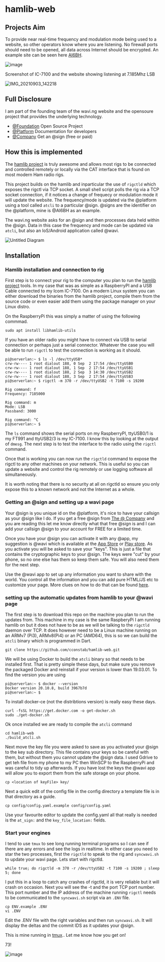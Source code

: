 # hamlib-web
 
 ## Projects Aim

 To provide near real-time frequency and modulation mode being used to a website, so other operators know where you are listening.
  No firewall ports should need to be opened, all data across Internet should be encrypted.
  An example site can be seen here [AI6BH](https://wavi.ng/@AI6BH).
 
![image](https://user-images.githubusercontent.com/6131216/132065570-339a274c-f3a3-4721-a197-1216d865626d.png)

Screenshot of IC-7100 and the website showing listening at 7.185Mhz LSB

![IMG_20210903_142218](https://user-images.githubusercontent.com/6131216/132066553-28544268-82c9-4ed9-ac91-151c71cc1070.jpg)

## Full Disclosure
I am part of the founding team of the wavi.ng website and the opensoure project that provides the underlying technology.
- [@Foundation](https://github.com/atsign-foundation) Open Source Project
- [@Platform](https://atsign.dev) Documentation for developers
- [@Company](https://atsign.com) Get an @sign (free or paid)

  
## How this is implemented
 The [hamlib project](https://github.com/Hamlib/Hamlib) is truly awesome and allows most rigs to be connected and controlled remotely or locally via the CAT interface that is found on most modern Ham radio rigs.

 This project builds on the hamlib and inparticular the use of `rigctld` which exposes the rigctl via TCP socket.
 A small shell script polls the rig via a TCP socket connection, if it notices a change of frequecy or modulation mode it will update the website.
 The frequency/mode is updated via the @platform using a tool called `atcli` to a particular @sign. @signs are the identifier on the @platform, mine is @AI6BH as an example.

 The wavi.ng website asks for an @sign and then processes data held within the @sign. Data in this case the frequency and mode can be updated via `atcli`, but also an IoS/Android application called @wavi.
 
 ![Untitled Diagram](https://user-images.githubusercontent.com/6131216/132076051-a04074b6-d3f9-4f43-b3f0-8366cf5363ed.jpg)

 ## Installation
### Hamlib installation and connection to rig
 First step is to connect your rig to the computer you plan to run the [hamlib project](https://github.com/Hamlib/Hamlib) tools. In my case that was as simple as a RaspberryPI and a USB Cable connected to my Icom IC-7100.
 On a modern Linux system you can either download the binaries from the hamlib project, compile them from the source code or even easier add them using the package manager on your Linux distro.
 
 On the RaspberryPi this was simply a matter of using the following commmad.
 ```
 sudo apt install libhamlib-utils
 ```

 If you have an older radio you might have to connect via USB to serial connection or perhaps just a serial connector. Whatever the case you will be able to run `rigctl` to test the connection is working as it should.

```
pi@serverlan:~ $ ls -l /dev/ttyUSB*
crw-rw---- 1 root dialout 188, 0 Sep  2 17:54 /dev/ttyUSB0
crw-rw---- 1 root dialout 188, 1 Sep  2 17:54 /dev/ttyUSB1
crw-rw---- 1 root dialout 188, 2 Sep  3 14:30 /dev/ttyUSB2
crw-rw---- 1 root dialout 188, 3 Sep  2 17:54 /dev/ttyUSB3
pi@serverlan:~ $ rigctl -m 370 -r /dev/ttyUSB2 -t 7100 -s 19200

Rig command: f
Frequency: 7185000

Rig command: m
Mode: LSB
Passband: 3000

Rig command: ^C
pi@serverlan:~ $
```

The `ls` command shows the serial ports on my RaspberryPI, ttyUSB0/1 is my FT991 and ttyUSB2/3 is my IC-7100. I know this by looking at the output of `dmesg`. The next step is to test the interface to the radio using the `rigctl` command. 

Once that is working you can now run the `rigctld` command to expose the rigctl to any other machines on your network. This is useful so you can update a website and control the rig remotely or use logging software all simultaneously. 

It is worth noting that there is no security at all on rigctld so ensure you only expose this to a known network and not the Internet as a whole.

### Getting an @sign and setting up a wavi page
Your @sign is you unique id on the @platform, it's nice to have your callsign as your @sign like I do. If you get a free @sign from [The @ Company](https://atsign.com) and you are reading this let me know directly what that free @sign is and I can add your callsign @sign to your account for FREE for a limited time.

Once you have your @sign you can activate it with any @app, my suggestion is @wavi which is available at the [App Store](https://apps.apple.com/us/app/persona/id1527182357) or [Play store](https://play.google.com/store/apps/details?id=com.atsign.at_settings). As you activate you will be asked to save your "keys". This is just a file that contains the cryptographic keys to your @sign. The keys were "cut" by your phone, so no one else has them so keep them safe. You will also need them for the next step.

Use the @wavi app to set up any information you want to share with the world. You control all the information and you can add pure HTML/JS etc to customize your page. More clues on how to do that can be found [here](https://wavi.ng/@wavi). 

### setting up the automatic updates from hamlib to your @wavi page
The first step is to download this repo on the machine you plan to run the updates from. This machine in my case is the same RaspberyPi I am running hamlib on but it does not have to be as we will be talking to the `rigctld` daemon over TCP. It does however need to be a Linux machine running on an ARMv7 (Pi3), ARMv8(Pi4) or an PC (AMD64), this is so we can build the `atcli` binary which is programmed in Dart. 
```
git clone https://github.com/cconstab/hamlib-web.git
```

We will be using Docker to build the `atcli` binary so that needs to be installed first. That is pretty simple these days, but make sure you remove the packaged Docker and reinstall if your version is lower than 19.03.01. To find the version you are using
 ```
pi@serverlan:~ $ docker --version
Docker version 20.10.8, build 3967b7d
pi@serverlan:~ $
 ```

To install docker-ce (not the distribtions version) is really easy these days.

```
curl -fsSL https://get.docker.com -o get-docker.sh
sudo ./get-docker.sh
```

Ok once installed we are ready to compile the `atcli` command

```
cd hamlib-web
./build_atcli.sh
```
 Next move the key file you were asked to save as you activated your @sign to the key sub directory. This file contains your keys so be careful with them, but without them you cannot update the @sign data. I used Gdrive to get teh file from my phone to my PC then WinSCP to the RaspberryPi and was careful to tidy up afterwards. If you have lost the keys the @wavi app will allow you to export them from the safe storage on your phone.

 ```
 cp <location of keyFile> key/
 ```

Next a quick edit of the config file in the config directory a template file is in that directory as a guide.

```
cp config/config.yaml.example config/config.yaml
```

Use your favourite editor to update the config.yaml all that really is needed is the `at_sign:` and the `key_file_location:` fields.

### Start your engines
I tend to use `tmux` to see long running terminal programs so I can see if there are any errors and see the logs in realtime. In either case you need to star the two processes, first the `rigctld` to speak to the rig and `syncwavi.sh` to update your wavi page.
Lets start with rigctld.

```
while true; do rigctld -m 370 -r /dev/ttyUSB2 -t 7100 -s 19200 ; sleep 5; done
```
I put this in a loop to catch any crashes of rigctld, it is very reliable but it will crash on occasion. Next you will see the -t and the port TCP port number. This port number and the IP address of the machine running `rigctl` needs to be communicated to the `syncwavi.sh` script via an `.ENV` file.

```
cp ENV.example .ENV
vi .ENV
```

Edit the .ENV file with the right variables and then run `syncwavi.sh`. It will display the deltas and the commit IDS as it updates your @sign. 

This is mine running in [tmux](https://github.com/tmux/tmux/wiki).. Let me know how you get on!

73!

![image](https://user-images.githubusercontent.com/6131216/132072575-f0a6e8b2-a0d1-4046-9fd7-739d43b01ace.png)

